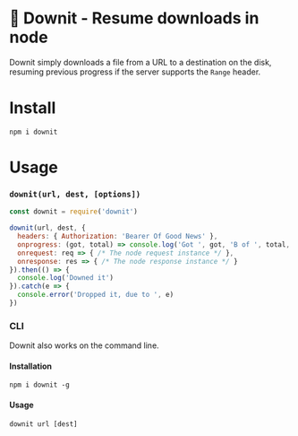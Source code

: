 # 🎢 Downit - Resume downloads in node

Downit simply downloads a file from a URL to a destination on the disk, resuming previous progress if the server supports the `Range` header.

# Install

```
npm i downit
```

# Usage

### `downit(url, dest, [options])`

```js
const downit = require('downit')

downit(url, dest, {
  headers: { Authorization: 'Bearer Of Good News' },
  onprogress: (got, total) => console.log('Got ', got, 'B of ', total, 'B'),
  onrequest: req => { /* The node request instance */ },
  onresponse: res => { /* The node response instance */ }
}).then(() => {
  console.log('Downed it')
}).catch(e => {
  console.error('Dropped it, due to ', e)
})
```

### CLI

Downit also works on the command line.

#### Installation
```
npm i downit -g
```

#### Usage

```
downit url [dest]
```
